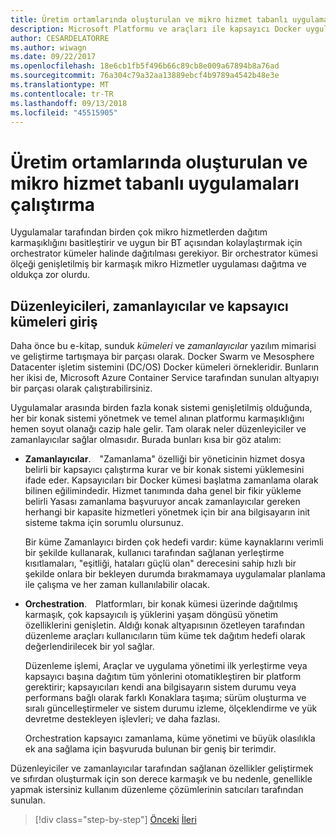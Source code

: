 ```yaml
---
title: Üretim ortamlarında oluşturulan ve mikro hizmet tabanlı uygulamaları çalıştırma
description: Microsoft Platformu ve araçları ile kapsayıcı Docker uygulaması yaşam
author: CESARDELATORRE
ms.author: wiwagn
ms.date: 09/22/2017
ms.openlocfilehash: 18e6cb1fb5f496b66c89cb8e009a67894b8a76ad
ms.sourcegitcommit: 76a304c79a32aa13889ebcf4b9789a4542b48e3e
ms.translationtype: MT
ms.contentlocale: tr-TR
ms.lasthandoff: 09/13/2018
ms.locfileid: "45515905"
---
```

# <a name="run-composed-and-microservices-based-applications-in-production-environments"></a>Üretim ortamlarında oluşturulan ve mikro hizmet tabanlı uygulamaları çalıştırma

Uygulamalar tarafından birden çok mikro hizmetlerden dağıtım karmaşıklığını basitleştirir ve uygun bir BT açısından kolaylaştırmak için orchestrator kümeler halinde dağıtılması gerekiyor. Bir orchestrator kümesi ölçeği genişletilmiş bir karmaşık mikro Hizmetler uygulaması dağıtma ve oldukça zor olurdu.

## <a name="introduction-to-orchestrators-schedulers-and-container-clusters"></a>Düzenleyicileri, zamanlayıcılar ve kapsayıcı kümeleri giriş

Daha önce bu e-kitap, sunduk *kümeleri* ve *zamanlayıcılar* yazılım mimarisi ve geliştirme tartışmaya bir parçası olarak. Docker Swarm ve Mesosphere Datacenter işletim sistemini (DC/OS) Docker kümeleri örnekleridir. Bunların her ikisi de, Microsoft Azure Container Service tarafından sunulan altyapıyı bir parçası olarak çalıştırabilirsiniz.

Uygulamalar arasında birden fazla konak sistemi genişletilmiş olduğunda, her bir konak sistemi yönetmek ve temel alınan platformu karmaşıklığını hemen soyut olanağı cazip hale gelir. Tam olarak neler düzenleyiciler ve zamanlayıcılar sağlar olmasıdır. Burada bunları kısa bir göz atalım:

- **Zamanlayıcılar**. "Zamanlama" özelliği bir yöneticinin hizmet dosya belirli bir kapsayıcı çalıştırma kurar ve bir konak sistemi yüklemesini ifade eder. Kapsayıcıları bir Docker kümesi başlatma zamanlama olarak bilinen eğilimindedir. Hizmet tanımında daha genel bir fikir yükleme belirli Yasası zamanlama başvuruyor ancak zamanlayıcılar gereken herhangi bir kapasite hizmetleri yönetmek için bir ana bilgisayarın init sisteme takma için sorumlu olursunuz.

   Bir küme Zamanlayıcı birden çok hedefi vardır: küme kaynaklarını verimli bir şekilde kullanarak, kullanıcı tarafından sağlanan yerleştirme kısıtlamaları, "eşitliği, hataları güçlü olan" derecesini sahip hızlı bir şekilde onlara bir bekleyen durumda bırakmamaya uygulamalar planlama ile çalışma ve her zaman kullanılabilir olacak.

- **Orchestration**. Platformları, bir konak kümesi üzerinde dağıtılmış karmaşık, çok kapsayıcılı iş yüklerini yaşam döngüsü yönetim özelliklerini genişletin. Aldığı konak altyapısının özetleyen tarafından düzenleme araçları kullanıcıların tüm küme tek dağıtım hedefi olarak değerlendirilecek bir yol sağlar.

   Düzenleme işlemi, Araçlar ve uygulama yönetimi ilk yerleştirme veya kapsayıcı başına dağıtım tüm yönlerini otomatikleştiren bir platform gerektirir; kapsayıcıları kendi ana bilgisayarın sistem durumu veya performans bağlı olarak farklı Konaklara taşıma; sürüm oluşturma ve sıralı güncelleştirmeler ve sistem durumu izleme, ölçeklendirme ve yük devretme destekleyen işlevleri; ve daha fazlası.

   Orchestration kapsayıcı zamanlama, küme yönetimi ve büyük olasılıkla ek ana sağlama için başvuruda bulunan bir geniş bir terimdir.

Düzenleyiciler ve zamanlayıcılar tarafından sağlanan özellikler geliştirmek ve sıfırdan oluşturmak için son derece karmaşık ve bu nedenle, genellikle yapmak istersiniz kullanım düzenleme çözümlerinin satıcıları tarafından sunulan.


>[!div class="step-by-step"]
[Önceki](index.md)
[İleri](manage-production-docker-environments.md)
